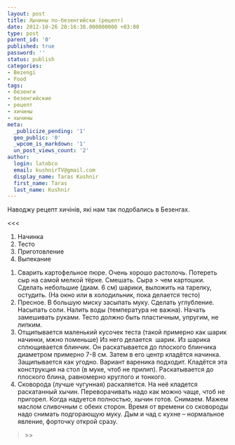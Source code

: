 ```yaml
---
layout: post
title: Хычины по-безенгийски (рецепт)
date: 2012-10-26 20:16:38.000000000 +03:00
type: post
parent_id: '0'
published: true
password: ''
status: publish
categories:
- Bezengi
- Food
tags:
- безенги
- безенгийские
- рецепт
- хичины
- хычины
meta:
  _publicize_pending: '1'
  geo_public: '0'
  _wpcom_is_markdown: '1'
  un_post_views_count: '2'
author:
  login: latobco
  email: kushnirTV@gmail.com
  display_name: Taras Kushnir
  first_name: Taras
  last_name: Kushnir
---
```

<p>Наводжу рецепт хичінів, які нам так подобались в Безенгах.</p>
<p>&lt;&lt;&lt;</p>
<ol start="1">
<li>Начинка</li>
<li>Тесто</li>
<li>Приготовление</li>
<li>Выпекание</li>
</ol>
<ol start="1">
<li>Сварить картофельное пюре. Очень хорошо растолочь. Потереть сыр на самой мелкой тёрке. Смешать. Сыра &gt; чем картошки. Сделать небольшие (диам. 6 см) шарики, выложить на тарелку, остудить. (На окно или в холодильник, пока делается тесто)</li>
<li>Пресное. В большую миску засыпать муку. Сделать углубление. Насыпать соли. Налить воды (температура не важна). Начать замешивать руками. Тесто должно быть пластичным, упругим, не липким.</li>
<li>Отщипывается маленький кусочек теста (такой примерно как шарик начинки, мжно поменьше) Из него делается  шарик. Из шарика сплющивается блинчик. Он раскатывается до плоского блинчика диаметром примерно 7-8 см. Затем в его центр кладётся начинка. Защипывается как угодно. Вариант вареника подходит. Кладётся эта конструкция на стол (в муке, чтоб не прилип). Раскатывается до плоского блина, равномерно круглого и тонкого.</li>
<li>Сковорода (лучше чугунная) раскаляется. На неё кладется раскатанный хычин. Переворачивать надо как можно чаще, чтоб не пригорел. Когда надуется полностью, хычин готов. Снимаем. Мажем маслом сливочным с обеих сторон. Время от времени со сковороды надо снимать подгорающую муку. Дым и чад с кухне – нормальное явление, форточку открой сразу.</li>
</ol>
<blockquote><p>
  &gt;&gt;
</p></blockquote>
